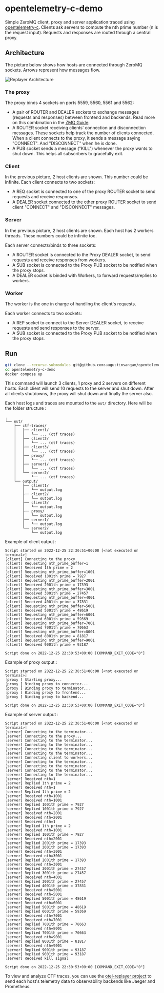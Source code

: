 # opentelemetry-c-demo

Simple ZeroMQ client, proxy and server application traced using [opentelemetry-c](https://github.com/augustinsangam/opentelemetry-c). Clients ask servers to compute the nth prime number (n is the request input). Requests and responses are routed through a central proxy.

## Architecture

The picture below shows how hosts are connected through ZeroMQ sockets. Arrows represent how messages flow.

![Replayer Architecture](architecture.png)

### The proxy

The proxy binds 4 sockets on ports 5559, 5560, 5561 and 5562:

- A pair of ROUTER and DEALER sockets to exchange messages (requests and responses) between frontend and backends. Read more on this combination in the [ZMQ Guide](https://zguide.zeromq.org/docs/chapter2/#Shared-Queue-DEALER-and-ROUTER-sockets).
- A ROUTER socket receiving clients' connection and disconnection messages. These sockets help track the number of clients connected. When a client connects to the proxy, it sends a message saying "CONNECT". And "DISCONNECT" when he is done.
- A PUB socket sends a message ("KILL") whenever the proxy wants to shut down. This helps all subscribers to gracefully exit.

### Client

In the previous picture, 2 host clients are shown. This number could be infinite. Each client connects to two sockets:

- A REQ socket is connected to one of the proxy ROUTER socket to send requests and receive responses.
- A DEALER socket connected to the other proxy ROUTER socket to send client "CONNECT" and "DISCONNECT" messages.

### Server

In the previous picture, 2 host clients are shown. Each host has 2 workers threads. These numbers could be infinite too.

Each server connects/binds to three sockets:

- A ROUTER socket is connected to the Proxy DEALER socket, to send requests and receive responses from workers.
- A SUB socket is connected to the Proxy PUB socket to be notified when the proxy stops.
- A DEALER socket is binded with Workers, to forward requests/replies to workers.

### Worker

The worker is the one in charge of handling the client's requests.

Each worker connects to two sockets:

- A REP socket to connect to the Server DEALER socket, to receive requests and send responses to the server.
- A SUB socket is connected to the Proxy PUB socket to be notified when the proxy stops.

## Run

```bash
git clone --recurse-submodules git@github.com:augustinsangam/opentelemetry-c-demo.git 
cd opentelemetry-c-demo
docker compose up
```

This command will launch 3 clients, 1 proxy and 2 servers on different hosts. Each client will send 10 requests to the server and shut down. After all clients shutdowns, the proxy will shut down and finally the server also.

Each host logs and traces are mounted to the `out/` directory. Here will be the folder structure :

```plaintext
.
└── out/
    ├── ctf-traces/
    │   ├── client1/
    │   │   └── ... (ctf traces)
    │   ├── client2/
    │   │   └── ... (ctf traces)
    │   ├── client3/
    │   │   └── ... (ctf traces)
    │   ├── proxy/
    │   │   └── ... (ctf traces)
    │   ├── server1/
    │   │   └── ... (ctf traces)
    │   └── server2/
    │       └── ... (ctf traces)
    └── output/
        ├── client1/
        │   └── output.log
        ├── client2/
        │   └── output.log
        ├── client3/
        │   └── output.log
        ├── proxy/
        │   └── output.log
        ├── server1/
        │   └── output.log
        └── server2/
            └── output.log
```

Example of client output :

```plaintext
Script started on 2022-12-25 22:30:51+00:00 [<not executed on terminal>]
[client] Connecting to the proxy
[client] Requesting nth_prime_buffer=1
[client] Received 1th prime = 2
[client] Requesting nth_prime_buffer=1001
[client] Received 1001th prime = 7927
[client] Requesting nth_prime_buffer=2001
[client] Received 2001th prime = 17393
[client] Requesting nth_prime_buffer=3001
[client] Received 3001th prime = 27457
[client] Requesting nth_prime_buffer=4001
[client] Received 4001th prime = 37831
[client] Requesting nth_prime_buffer=5001
[client] Received 5001th prime = 48619
[client] Requesting nth_prime_buffer=6001
[client] Received 6001th prime = 59369
[client] Requesting nth_prime_buffer=7001
[client] Received 7001th prime = 70663
[client] Requesting nth_prime_buffer=8001
[client] Received 8001th prime = 81817
[client] Requesting nth_prime_buffer=9001
[client] Received 9001th prime = 93187

Script done on 2022-12-25 22:30:53+00:00 [COMMAND_EXIT_CODE="0"]
```

Example of proxy output :

```plaintext
Script started on 2022-12-25 22:30:51+00:00 [<not executed on terminal>]
[proxy ] Starting proxy...
[proxy ] Binding proxy to connector...
[proxy ] Binding proxy to terminator...
[proxy ] Binding proxy to frontend...
[proxy ] Binding proxy to backend...

Script done on 2022-12-25 22:30:53+00:00 [COMMAND_EXIT_CODE="0"]
```

Example of server output :

```plaintext
Script started on 2022-12-25 22:30:51+00:00 [<not executed on terminal>]
[server] Connecting to the terminator...
[server] Connecting to the proxy...
[server] Connecting to the terminator...
[server] Connecting to the terminator...
[server] Connecting to the terminator...
[server] Connecting to the terminator...
[server] Connecting client to workers...
[server] Connecting to the terminator...
[server] Connecting to the terminator...
[server] Connecting to the terminator...
[server] Connecting to the terminator...
[server] Received nth=1
[server] Replied 1th prime = 2
[server] Received nth=1
[server] Replied 1th prime = 2
[server] Received nth=1001
[server] Received nth=1001
[server] Replied 1001th prime = 7927
[server] Replied 1001th prime = 7927
[server] Received nth=2001
[server] Received nth=2001
[server] Received nth=1
[server] Replied 1th prime = 2
[server] Received nth=1001
[server] Replied 1001th prime = 7927
[server] Received nth=2001
[server] Replied 2001th prime = 17393
[server] Replied 2001th prime = 17393
[server] Received nth=3001
[server] Received nth=3001
[server] Replied 2001th prime = 17393
[server] Received nth=3001
[server] Replied 3001th prime = 27457
[server] Replied 3001th prime = 27457
[server] Received nth=4001
[server] Replied 3001th prime = 27457
[server] Replied 4001th prime = 37831
[server] Received nth=5001
[server] Received nth=5001
[server] Replied 5001th prime = 48619
[server] Received nth=6001
[server] Replied 5001th prime = 48619
[server] Replied 6001th prime = 59369
[server] Received nth=7001
[server] Received nth=7001
[server] Replied 7001th prime = 70663
[server] Received nth=8001
[server] Replied 7001th prime = 70663
[server] Received nth=9001
[server] Replied 8001th prime = 81817
[server] Received nth=9001
[server] Replied 9001th prime = 93187
[server] Replied 9001th prime = 93187
[server] Received kill signal

Script done on 2022-12-25 22:30:53+00:00 [COMMAND_EXIT_CODE="0"]
```

To view and analyze CTF traces, you can use the [otel-replayer project](https://github.com/augustinsangam/otel-replayer) to send each host's telemetry data to observability backends like Jaeger and Prometheus.
